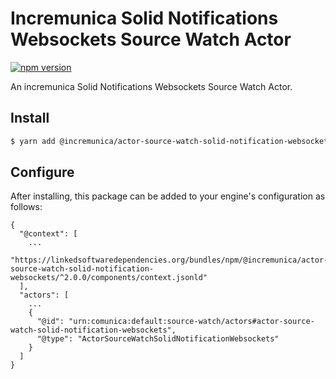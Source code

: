 # Incremunica Solid Notifications Websockets Source Watch Actor

[![npm version](https://badge.fury.io/js/@incremunica%2Factor-source-watch-solid-notification-websockets.svg)](https://badge.fury.io/js/@incremunica%2Factor-source-watch-solid-notification-websockets)

An incremunica Solid Notifications Websockets Source Watch Actor.

## Install

```bash
$ yarn add @incremunica/actor-source-watch-solid-notification-websockets
```

## Configure

After installing, this package can be added to your engine's configuration as follows:
```text
{
  "@context": [
    ...
    "https://linkedsoftwaredependencies.org/bundles/npm/@incremunica/actor-source-watch-solid-notification-websockets/^2.0.0/components/context.jsonld"
  ],
  "actors": [
    ...
    {
      "@id": "urn:comunica:default:source-watch/actors#actor-source-watch-solid-notification-websockets",
      "@type": "ActorSourceWatchSolidNotificationWebsockets"
    }
  ]
}
```
